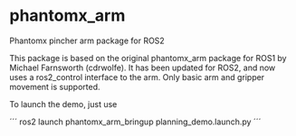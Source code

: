 # phantomx_arm
Phantomx pincher arm package for ROS2

This package is based on the original phantomx_arm package for ROS1 by Michael Farnsworth
(cdrwolfe). It has been updated for ROS2, and now uses a ros2_control
interface to the arm. Only basic arm and gripper movement is supported.

To launch the demo, just use

´´´
ros2 launch phantomx_arm_bringup planning_demo.launch.py
´´´
